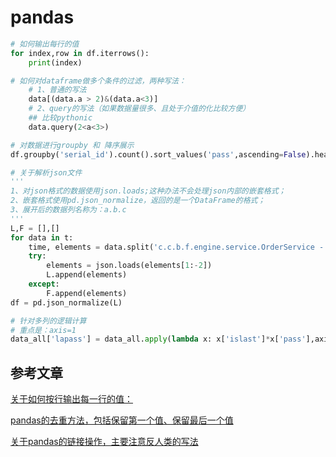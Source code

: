 
# pandas



```python
# 如何输出每行的值
for index,row in df.iterrows():
    print(index)

# 如何对dataframe做多个条件的过滤，两种写法：
    # 1、普通的写法
    data[(data.a > 2)&(data.a<3)]
    # 2、query的写法（如果数据量很多、且处于介值的化比较方便）
    ## 比较pythonic
    data.query(2<a<3>)

# 对数据进行groupby 和 降序展示
df.groupby('serial_id').count().sort_values('pass',ascending=False).head(10)

# 关于解析json文件
'''
1、对json格式的数据使用json.loads;这种办法不会处理json内部的嵌套格式；
2、嵌套格式使用pd.json_normalize，返回的是一个DataFrame的格式；
3、展开后的数据列名称为：a.b.c
'''
L,F = [],[]
for data in t:
    time, elements = data.split('c.c.b.f.engine.service.OrderService - ')
    try:
        elements = json.loads(elements[1:-2])
        L.append(elements)    
    except:
        F.append(elements)
df = pd.json_normalize(L)

# 针对多列的逻辑计算
# 重点是：axis=1
data_all['lapass'] = data_all.apply(lambda x: x['islast']*x['pass'],axis=1)

```

## 参考文章
[关于如何按行输出每一行的值：](https://blog.csdn.net/sinat_29675423/article/details/87972498)

[pandas的去重方法，包括保留第一个值、保留最后一个值](https://www.yisu.com/zixun/150970.html#:~:text=pandas%E4%B8%AD%E7%9A%84%E6%95%B0%E6%8D%AE%E5%8E%BB%E9%87%8D%E5%A4%84%E7%90%86%E7%9A%84%E5%AE%9E%E7%8E%B0%E6%96%B9%E6%B3%95.%20%E6%95%B0%E6%8D%AE%E5%8E%BB%E9%87%8D%E5%8F%AF%E4%BB%A5%E4%BD%BF%E7%94%A8duplicated%20%28%29%E5%92%8Cdrop_duplicates%20%28%29%E4%B8%A4%E4%B8%AA%E6%96%B9%E6%B3%95%E3%80%82.%20DataFrame.duplicated%EF%BC%88subset%20%3D,None%EF%BC%8Ckeep%20%3D%E2%80%98first%27%20%EF%BC%89%E8%BF%94%E5%9B%9Eboolean%20Series%E8%A1%A8%E7%A4%BA%E9%87%8D%E5%A4%8D%E8%A1%8C.%20first%EF%BC%9A%E6%A0%87%E8%AE%B0%E9%87%8D%E5%A4%8D%EF%BC%8CTrue%E9%99%A4%E4%BA%86%E7%AC%AC%E4%B8%80%E6%AC%A1%E5%87%BA%E7%8E%B0%E3%80%82.%20last%EF%BC%9A%E6%A0%87%E8%AE%B0%E9%87%8D%E5%A4%8D%EF%BC%8CTrue%E9%99%A4%E4%BA%86%E6%9C%80%E5%90%8E%E4%B8%80%E6%AC%A1%E5%87%BA%E7%8E%B0%E3%80%82.)

[关于pandas的链接操作，主要注意反人类的写法](https://www.jianshu.com/p/2358d4013067)